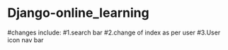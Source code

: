 # Django-online_learning
#changes include:
#1.search bar
#2.change of index as per user 
#3.User icon nav bar 

